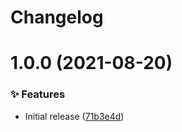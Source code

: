 # Changelog

# 1.0.0 (2021-08-20)


### ✨ Features

* Initial release ([71b3e4d](https://github.com/trallnag/logsh/commit/71b3e4d4b0b62d04ac1b02090ac3bb4c5bce4b48))
